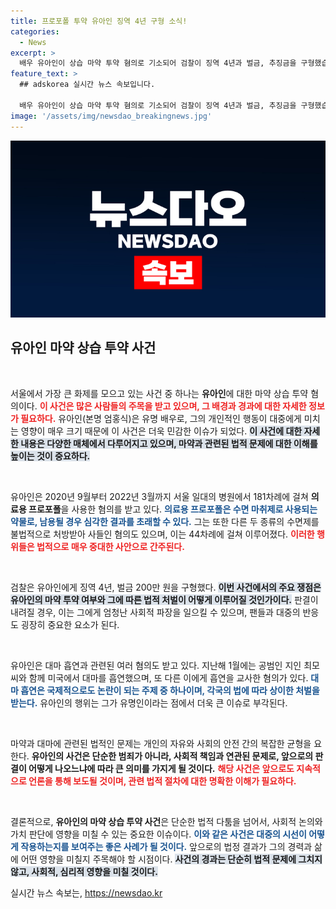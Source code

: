 ```yaml
---
title: 프로포폴 투약 유아인 징역 4년 구형 소식!
categories:
  - News
excerpt: >
  배우 유아인이 상습 마약 투약 혐의로 기소되어 검찰이 징역 4년과 벌금, 추징금을 구형했습니다. 그의 충격적인 범죄 전모와 재판 결과에 관심이 쏠리고 있습니다.
feature_text: >
  ## adskorea 실시간 뉴스 속보입니다.

  배우 유아인이 상습 마약 투약 혐의로 기소되어 검찰이 징역 4년과 벌금, 추징금을 구형했습니다. 그의 충격적인 범죄 전모와 재판 결과에 관심이 쏠리고 있습니다.
image: '/assets/img/newsdao_breakingnews.jpg'
---
```


<p><img src="/assets/img/newsdao_breakingnews.jpg" alt="adskorea 속보" /></p>

<h2 data-ke-size="size26">유아인 마약 상습 투약 사건</h2>

<p data-ke-size="size16">&nbsp;</p>

<p>서울에서 가장 큰 화제를 모으고 있는 사건 중 하나는 <b>유아인</b>에 대한 마약 상습 투약 혐의이다. <b><span style="color: #ee2323;">이 사건은 많은 사람들의 주목을 받고 있으며, 그 배경과 경과에 대한 자세한 정보가 필요하다.</span></b> 유아인(본명 엄홍식)은 유명 배우로, 그의 개인적인 행동이 대중에게 미치는 영향이 매우 크기 때문에 이 사건은 더욱 민감한 이슈가 되었다. <b><span style="background-color: #21538527;">이 사건에 대한 자세한 내용은 다양한 매체에서 다루어지고 있으며, 마약과 관련된 법적 문제에 대한 이해를 높이는 것이 중요하다.</span></b></p>

<p data-ke-size="size16">&nbsp;</p>

<p>유아인은 2020년 9월부터 2022년 3월까지 서울 일대의 병원에서 181차례에 걸쳐 <b>의료용 프로포폴</b>을 사용한 혐의를 받고 있다. <b><span style="color: #1a5490;">의료용 프로포폴은 수면 마취제로 사용되는 약물로, 남용될 경우 심각한 결과를 초래할 수 있다.</span></b> 그는 또한 다른 두 종류의 수면제를 불법적으로 처방받아 사들인 혐의도 있으며, 이는 44차례에 걸쳐 이루어졌다. <b><span style="color: #ee2323;">이러한 행위들은 법적으로 매우 중대한 사안으로 간주된다.</span></b></p>

<p data-ke-size="size16">&nbsp;</p>

<p>검찰은 유아인에게 징역 4년, 벌금 200만 원을 구형했다. <b><span style="background-color: #21538527;">이번 사건에서의 주요 쟁점은 유아인의 마약 투약 여부와 그에 따른 법적 처벌이 어떻게 이루어질 것인가이다.</span></b> 판결이 내려질 경우, 이는 그에게 엄청난 사회적 파장을 일으킬 수 있으며, 팬들과 대중의 반응도 굉장히 중요한 요소가 된다.</p>

<p data-ke-size="size16">&nbsp;</p>

<p>유아인은 대마 흡연과 관련된 여러 혐의도 받고 있다. 지난해 1월에는 공범인 지인 최모씨와 함께 미국에서 대마를 흡연했으며, 또 다른 이에게 흡연을 교사한 혐의가 있다. <b><span style="color: #1a5490;">대마 흡연은 국제적으로도 논란이 되는 주제 중 하나이며, 각국의 법에 따라 상이한 처벌을 받는다.</span></b> 유아인의 행위는 그가 유명인이라는 점에서 더욱 큰 이슈로 부각된다.</p>

<p data-ke-size="size16">&nbsp;</p>

<p>마약과 대마에 관련된 법적인 문제는 개인의 자유와 사회의 안전 간의 복잡한 균형을 요한다. <b>유아인의 사건은 단순한 범죄가 아니라, 사회적 책임과 연관된 문제로, 앞으로의 판결이 어떻게 나오느냐에 따라 큰 의미를 가지게 될 것이다.</b> <b><span style="color: #ee2323;">해당 사건은 앞으로도 지속적으로 언론을 통해 보도될 것이며, 관련 법적 절차에 대한 명확한 이해가 필요하다.</span></b> </p>

<p data-ke-size="size16">&nbsp;</p>

<p>결론적으로, <b>유아인의 마약 상습 투약 사건</b>은 단순한 법적 다툼을 넘어서, 사회적 논의와 가치 판단에 영향을 미칠 수 있는 중요한 이슈이다. <b><span style="color: #1a5490;">이와 같은 사건은 대중의 시선이 어떻게 작용하는지를 보여주는 좋은 사례가 될 것이다.</span></b> 앞으로의 법정 결과가 그의 경력과 삶에 어떤 영향을 미칠지 주목해야 할 시점이다. <b><span style="background-color: #21538527;">사건의 경과는 단순히 법적 문제에 그치지 않고, 사회적, 심리적 영향을 미칠 것이다.</span></b></p>
실시간 뉴스 속보는, <a href="https://newsdao.kr" rel="dofollow">https://newsdao.kr</a>


